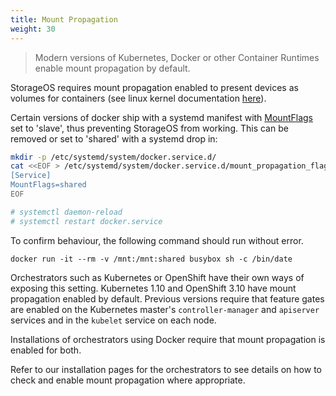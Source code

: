 ```yaml
---
title: Mount Propagation
weight: 30
---
```


> Modern versions of Kubernetes, Docker or other Container Runtimes enable
> mount propagation by default.

StorageOS requires mount propagation enabled to present devices as volumes for
containers (see linux kernel documentation
[here](http://man7.org/linux/man-pages/man2/mount.2.html)).

Certain versions of docker ship with a systemd manifest with
[MountFlags](https://www.freedesktop.org/software/systemd/man/systemd.exec.html#) set
to 'slave', thus preventing StorageOS from working. This can be removed or set
to 'shared' with a systemd drop in:

```bash
mkdir -p /etc/systemd/system/docker.service.d/
cat <<EOF > /etc/systemd/system/docker.service.d/mount_propagation_flags.conf
[Service]
MountFlags=shared
EOF

# systemctl daemon-reload
# systemctl restart docker.service
```

To confirm behaviour, the following command should run without error.

```
docker run -it --rm -v /mnt:/mnt:shared busybox sh -c /bin/date
```

Orchestrators such as Kubernetes or OpenShift have their own ways of exposing
this setting. Kubernetes 1.10 and OpenShift 3.10 have mount propagation enabled by
default. Previous versions require that feature gates are enabled on the
Kubernetes master's `controller-manager` and `apiserver` services and in the
`kubelet` service on each node.

Installations of orchestrators using Docker require that mount propagation is
enabled for both.

Refer to our installation pages for the orchestrators to see details on how to
check and enable mount propagation where appropriate.
